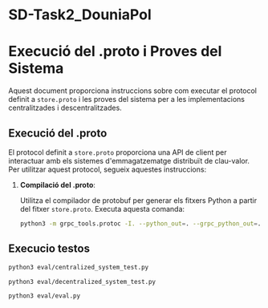 # SD-Task2_DouniaPol
# Execució del .proto i Proves del Sistema

Aquest document proporciona instruccions sobre com executar el protocol definit a `store.proto` i les proves del sistema per a les implementacions centralitzades i descentralitzades.

## Execució del .proto

El protocol definit a `store.proto` proporciona una API de client per interactuar amb els sistemes d'emmagatzematge distribuït de clau-valor. Per utilitzar aquest protocol, segueix aquestes instruccions:

1. **Compilació del .proto**:
   
   Utilitza el compilador de protobuf per generar els fitxers Python a partir del fitxer `store.proto`. Executa aquesta comanda:

   ```bash
   python3 -m grpc_tools.protoc -I. --python_out=. --grpc_python_out=. store.proto

## Execucio testos
```bash
python3 eval/centralized_system_test.py

python3 eval/decentralized_system_test.py

python3 eval/eval.py


